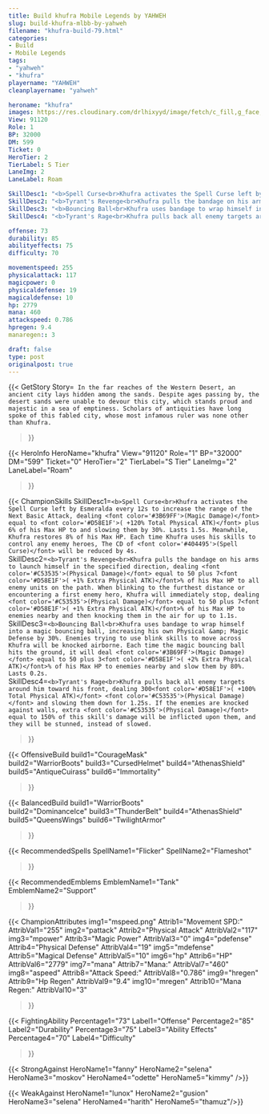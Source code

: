 ```yaml
---
title: Build khufra Mobile Legends by YAHWEH
slug: build-khufra-mlbb-by-yahweh
filename: "khufra-build-79.html"
categories: 
- Build 
- Mobile Legends
tags: 
- "yahweh"
- "khufra"
playername: "YAHWEH"
cleanplayername: "yahweh"

heroname: "khufra"
images: https://res.cloudinary.com/drlhixyyd/image/fetch/c_fill,g_face,f_auto/https://cdn2-build.mobagenie.my.id/p/images/banner/full/khufra.jpg
View: 91120 
Role: 1 
BP: 32000
DM: 599 
Ticket: 0 
HeroTier: 2 
TierLabel: S Tier 
LaneImg: 2
LaneLabel: Roam 

SkillDesc1: "<b>Spell Curse<br>Khufra activates the Spell Curse left by Esmeralda every 12s to increase the range of the Next Basic Attack, dealing <font color='#3B69FF'>(Magic Damage)</font> equal to <font color='#D58E1F'>( +120% Total Physical ATK)</font> plus 6% of his Max HP to and slowing them by 30%. Lasts 1.5s. Meanwhile, Khufra restores 8% of his Max HP. Each time Khufra uses his skills to control any enemy heroes, The CD of <font color='#404495'>(Spell Curse)</font> will be reduced by 4s."   
SkillDesc2: "<b>Tyrant's Revenge<br>Khufra pulls the bandage on his arms to launch himself in the specified direction, dealing <font color='#C53535'>(Physical Damage)</font> equal to 50 plus 7<font color='#D58E1F'>( +1% Extra Physical ATK)</font>% of his Max HP to all enemy units on the path. When blinking to the furthest distance or encountering a first enemy hero, Khufra will immediately stop, dealing <font color='#C53535'>(Physical Damage)</font> equal to 50 plus 7<font color='#D58E1F'>( +1% Extra Physical ATK)</font>% of his Max HP to enemies nearby and then knocking them in the air for up to 1.1s."   
SkillDesc3: "<b>Bouncing Ball<br>Khufra uses bandage to wrap himself into a magic bouncing ball, increasing his own Physical &amp; Magic Defense by 30%. Enemies trying to use blink skills to move across Khufra will be knocked airborne. Each time the magic bouncing ball hits the ground, it will deal <font color='#3B69FF'>(Magic Damage)</font> equal to 50 plus 3<font color='#D58E1F'>( +2% Extra Physical ATK)</font>% of his Max HP to enemies nearby and slow them by 80%. Lasts 0.2s."   
SkillDesc4: "<b>Tyrant's Rage<br>Khufra pulls back all enemy targets around him toward his front, dealing 300<font color='#D58E1F'>( +100% Total Physical ATK)</font> <font color='#C53535'>(Physical Damage)</font> and slowing them down for 1.25s. If the enemies are knocked against walls, extra <font color='#C53535'>(Physical Damage)</font> equal to 150% of this skill's damage will be inflicted upon them, and they will be stunned, instead of slowed."  

offense: 73 
durability: 85 
abilityeffects: 75 
difficulty: 70 

movementspeed: 255
physicalattack: 117
magicpower: 0
physicaldefense: 19
magicaldefense: 10
hp: 2779
mana: 460
attackspeed: 0.786
hpregen: 9.4
manaregen:: 3

draft: false
type: post
originalpost: true
---
```



{{< GetStory 
Story=` In the far reaches of the Western Desert, an ancient city lays hidden among the sands. Despite ages passing by, the desert sands were unable to devour this city, which stands proud and majestic in a sea of emptiness. Scholars of antiquities have long spoke of this fabled city, whose most infamous ruler was none other than Khufra.` 
>}}

{{< HeroInfo 
HeroName="khufra" 
View="91120" 
Role="1" 
BP="32000" 
DM="599" 
Ticket="0" 
HeroTier="2" 
TierLabel="S Tier" 
LaneImg="2" 
LaneLabel="Roam" 
>}}
 
{{< ChampionSkills 
SkillDesc1=`<b>Spell Curse<br>Khufra activates the Spell Curse left by Esmeralda every 12s to increase the range of the Next Basic Attack, dealing <font color='#3B69FF'>(Magic Damage)</font> equal to <font color='#D58E1F'>( +120% Total Physical ATK)</font> plus 6% of his Max HP to and slowing them by 30%. Lasts 1.5s. Meanwhile, Khufra restores 8% of his Max HP. Each time Khufra uses his skills to control any enemy heroes, The CD of <font color='#404495'>(Spell Curse)</font> will be reduced by 4s.`   
SkillDesc2=`<b>Tyrant's Revenge<br>Khufra pulls the bandage on his arms to launch himself in the specified direction, dealing <font color='#C53535'>(Physical Damage)</font> equal to 50 plus 7<font color='#D58E1F'>( +1% Extra Physical ATK)</font>% of his Max HP to all enemy units on the path. When blinking to the furthest distance or encountering a first enemy hero, Khufra will immediately stop, dealing <font color='#C53535'>(Physical Damage)</font> equal to 50 plus 7<font color='#D58E1F'>( +1% Extra Physical ATK)</font>% of his Max HP to enemies nearby and then knocking them in the air for up to 1.1s.`   
SkillDesc3=`<b>Bouncing Ball<br>Khufra uses bandage to wrap himself into a magic bouncing ball, increasing his own Physical &amp; Magic Defense by 30%. Enemies trying to use blink skills to move across Khufra will be knocked airborne. Each time the magic bouncing ball hits the ground, it will deal <font color='#3B69FF'>(Magic Damage)</font> equal to 50 plus 3<font color='#D58E1F'>( +2% Extra Physical ATK)</font>% of his Max HP to enemies nearby and slow them by 80%. Lasts 0.2s.`   
SkillDesc4=`<b>Tyrant's Rage<br>Khufra pulls back all enemy targets around him toward his front, dealing 300<font color='#D58E1F'>( +100% Total Physical ATK)</font> <font color='#C53535'>(Physical Damage)</font> and slowing them down for 1.25s. If the enemies are knocked against walls, extra <font color='#C53535'>(Physical Damage)</font> equal to 150% of this skill's damage will be inflicted upon them, and they will be stunned, instead of slowed.`   
>}}

{{< OffensiveBuild 
build1="CourageMask"  
build2="WarriorBoots" 
build3="CursedHelmet" 
build4="AthenasShield" 
build5="AntiqueCuirass" 
build6="Immortality" 
>}} 

{{< BalancedBuild 
build1="WarriorBoots"  
build2="DominanceIce" 
build3="ThunderBelt" 
build4="AthenasShield" 
build5="QueensWings" 
build6="TwilightArmor" 
>}}


{{< RecommendedSpells 
SpellName1="Flicker" 
SpellName2="Flameshot" 
>}}  

{{< RecommendedEmblems 
EmblemName1="Tank" 
EmblemName2="Support" 
>}}   


{{< ChampionAttributes
img1="mspeed.png" Attrib1="Movement SPD:" AttribVal1="255"
img2="pattack" Attrib2="Physical Attack" AttribVal2="117"
img3="mpower" Attrib3="Magic Power" AttribVal3="0"
img4="pdefense" Attrib4="Physical Defense" AttribVal4="19"
img5="mdefense" Attrib5="Magical Defense" AttribVal5="10"
img6="hp" Attrib6="HP" AttribVal6="2779"
img7="mana" Attrib7="Mana:" AttribVal7="460"
img8="aspeed" Attrib8="Attack Speed:" AttribVal8="0.786"
img9="hregen" Attrib9="Hp Regen" AttribVal9="9.4"
img10="mregen" Attrib10="Mana Regen:" AttribVal10="3"
>}}


{{< FightingAbility
Percentage1="73" Label1="Offense"
Percentage2="85" Label2="Durability"
Percentage3="75" Label3="Ability Effects"
Percentage4="70" Label4="Difficulty"
 >}}

{{< StrongAgainst 
HeroName1="fanny"
HeroName2="selena"
HeroName3="moskov"
HeroName4="odette"
HeroName5="kimmy"
/>}}

{{< WeakAgainst
HeroName1="lunox"
HeroName2="gusion"
HeroName3="selena"
HeroName4="harith"
HeroName5="thamuz"/>}}
